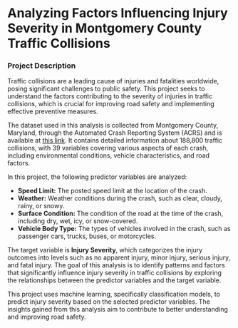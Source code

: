 # Analyzing Factors Influencing Injury Severity in Montgomery County Traffic Collisions

### Project Description

Traffic collisions are a leading cause of injuries and fatalities worldwide, posing significant challenges to public safety. This project seeks to understand the factors contributing to the severity of injuries in traffic collisions, which is crucial for improving road safety and implementing effective preventive measures. 

The dataset used in this analysis is collected from Montgomery County, Maryland, through the Automated Crash Reporting System (ACRS) and is available at [this link](https://data.montgomerycountymd.gov/Public-Safety/Crash-Reporting-Drivers-Data/mmzv-x632/about_data). It contains detailed information about 188,800 traffic collisions, with 39 variables covering various aspects of each crash, including environmental conditions, vehicle characteristics, and road factors.

In this project, the following predictor variables are analyzed:

- **Speed Limit:** The posted speed limit at the location of the crash.
- **Weather:** Weather conditions during the crash, such as clear, cloudy, rainy, or snowy.
- **Surface Condition:** The condition of the road at the time of the crash, including dry, wet, icy, or snow-covered.
- **Vehicle Body Type:** The types of vehicles involved in the crash, such as passenger cars, trucks, buses, or motorcycles.

The target variable is **Injury Severity**, which categorizes the injury outcomes into levels such as no apparent injury, minor injury, serious injury, and fatal injury. The goal of this analysis is to identify patterns and factors that significantly influence injury severity in traffic collisions by exploring the relationships between the predictor variables and the target variable.

This project uses machine learning, specifically classification models, to predict injury severity based on the selected predictor variables. The insights gained from this analysis aim to contribute to better understanding and improving road safety.
